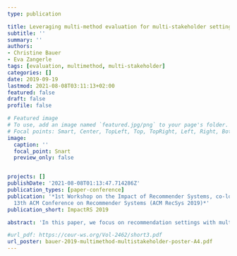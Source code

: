 ```yaml
---
type: publication

title: Leveraging multi-method evaluation for multi-stakeholder settings
subtitle: ''
summary: ''
authors:
- Christine Bauer
- Eva Zangerle
tags: [evaluation, multimethod, multi-stakeholder]
categories: []
date: 2019-09-19
lastmod: 2021-08-08T03:11:13+02:00
featured: false
draft: false
profile: false

# Featured image
# To use, add an image named `featured.jpg/png` to your page's folder.
# Focal points: Smart, Center, TopLeft, Top, TopRight, Left, Right, BottomLeft, Bottom, BottomRight.
image:
  caption: ''
  focal_point: Snart
  preview_only: false


projects: [] 
publishDate: '2021-08-08T01:13:47.714286Z'
publication_types: [paper-conference]
publication: '*1st Workshop on the Impact of Recommender Systems, co-located with
  13th ACM Conference on Recommender Systems (ACM RecSys 2019)*'
publication_short: ImpactRS 2019

abstract: 'In this paper, we focus on recommendation settings with multiple stakeholders with possibly varying goals and interests, and argue that a single evaluation method or measure is not able to evaluate all relevant aspects in such a complex setting. We reason that employing a multi-method evaluation, where multiple evaluation methods or measures are combined and integrated, allows for get- ting a richer picture and prevents blind spots in the evaluation outcome.'

#url_pdf: https://ceur-ws.org/Vol-2462/short3.pdf
url_poster: bauer-2019-multimethod-multistakeholder-poster-A4.pdf
---
```

